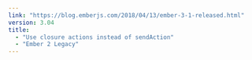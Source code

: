 ```yaml
---
link: "https://blog.emberjs.com/2018/04/13/ember-3-1-released.html"
version: 3.04
title:
  - "Use closure actions instead of sendAction"
  - "Ember 2 Legacy"
---
```

